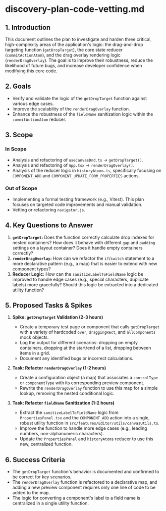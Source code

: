 # discovery-plan-code-vetting.md

## 1. Introduction

This document outlines the plan to investigate and harden three critical, high-complexity areas of the application's logic: the drag-and-drop targeting function (`getDropTarget`), the core state reducer (`commitActionAtom`), and the drag overlay rendering logic (`renderDragOverlay`). The goal is to improve their robustness, reduce the likelihood of future bugs, and increase developer confidence when modifying this core code.

## 2. Goals

-   Verify and validate the logic of the `getDropTarget` function against various edge cases.
-   Improve the scalability of the `renderDragOverlay` function.
-   Enhance the robustness of the `fieldName` sanitization logic within the `commitActionAtom` reducer.

## 3. Scope

### In Scope

-   Analysis and refactoring of `useCanvasDnd.ts` -> `getDropTarget()`.
-   Analysis and refactoring of `App.tsx` -> `renderDragOverlay()`.
-   Analysis of the reducer logic in `historyAtoms.ts`, specifically focusing on `COMPONENT_ADD` and `COMPONENT_UPDATE_FORM_PROPERTIES` actions.

### Out of Scope

-   Implementing a formal testing framework (e.g., Vitest). This plan focuses on targeted code improvements and manual validation.
-   Vetting or refactoring `navigator.js`.

## 4. Key Questions to Answer

1.  **`getDropTarget`:** Does the function correctly calculate drop indexes for nested containers? How does it behave with different `gap` and `padding` settings on a layout container? Does it handle empty containers correctly?
2.  **`renderDragOverlay`:** How can we refactor the `if`/`switch` statement to a more declarative pattern (e.g., a map) that is easier to extend with new component types?
3.  **Reducer Logic:** How can the `sanitizeLabelToFieldName` logic be improved to handle edge cases (e.g., special characters, duplicate labels) more gracefully? Should this logic be extracted into a dedicated utility function?

## 5. Proposed Tasks & Spikes

1.  **Spike: `getDropTarget` Validation (2-3 hours)**
    -   Create a temporary test page or component that calls `getDropTarget` with a variety of hardcoded `over`, `draggingRect`, and `allComponents` mock objects.
    -   Log the output for different scenarios: dropping on empty containers, dropping at the start/end of a list, dropping between items in a grid.
    -   Document any identified bugs or incorrect calculations.

2.  **Task: Refactor `renderDragOverlay` (1-2 hours)**
    -   Create a configuration object (a map) that associates a `controlType` or `componentType` with its corresponding preview component.
    -   Rewrite the `renderDragOverlay` function to use this map for a simple lookup, removing the nested conditional logic.

3.  **Task: Refactor `fieldName` Sanitization (1-2 hours)**
    -   Extract the `sanitizeLabelToFieldName` logic from `PropertiesPanel.tsx` and the `COMPONENT_ADD` action into a single, robust utility function in `src/features/Editor/utils/canvasUtils.ts`.
    -   Improve the function to handle more edge cases (e.g., leading numbers, non-alphanumeric characters).
    -   Update the `PropertiesPanel` and `historyAtoms` reducer to use this new, centralized function.

## 6. Success Criteria

-   The `getDropTarget` function's behavior is documented and confirmed to be correct for key scenarios.
-   The `renderDragOverlay` function is refactored to a declarative map, and adding a new preview component requires only one line of code to be added to the map.
-   The logic for converting a component's label to a field name is centralized in a single utility function.